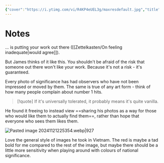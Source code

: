 ```yaml
---
{"cover":"https://i.ytimg.com/vi/R4KP4eUEL3g/maxresdefault.jpg","title":"The hardest thing about being a photographer.","channel":"[[James Popsys]]","published":"2024-11-21","source":"https://www.youtube.com/watch?v=R4KP4eUEL3g","watched":true,"reviewed":"2024-11-22","dg-publish":true,"tags":["youtube","videos","photography"],"gallery":true,"dg-pass-frontmatter":true,"dg-note-icon":5,"permalink":"/Clippings/The hardest thing about being a photographer/","dgPassFrontmatter":true,"noteIcon":5,"created":"2024-11-21T22:53:04.227+09:00"}
---
```


# Notes
... is putting your work out there ([[Zettelkasten/On feeling inadequate\|would agree]]).

But James thinks of it like this. You shouldn't be afraid of the risk that someone out there won't like your work.
Because it's not a risk - it's guaranteed.

Every photo of significance has had observers who have not been impressed or moved by them. The same is true of any art form - think of how many people complain about number 1 hits.

>[!quote] If it's universally tolerated, it probably means it's quite vanilla.

He found it freeing to instead view ==sharing his photos as a way for those who would like them to actually find them==, rather than hope that everyone who sees them likes them.

![Pasted image 20241121225354.webp|927](/img/user/Images/Pasted%20image%2020241121225354.webp)

Love the general style of images he took in Vietnam. The red is maybe a tad bold for me compared to the rest of the image, but maybe there should be a little more sensitivity when playing around with colours of national significance.